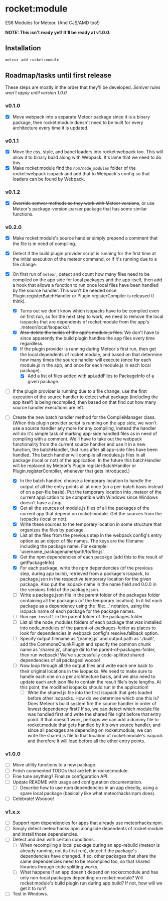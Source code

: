 rocket:module
=============

ES6 Modules for Meteor. (And CJS/AMD too!)

**NOTE: This isn't ready yet! It'll be ready at v1.0.0.**

Installation
------------

```sh
meteor add rocket:module
```

Roadmap/tasks until first release
---------------------------------

These steps are mostly in the order that they'll be developed. *Semver rules won't
apply until version 1.0.0.*

### v0.1.0
- [x] Move webpack into a separate Meteor package since it is a binary package,
      then rocket:module doesn't need to be built for every architecture every
      time it is updated.

### v0.1.1
- [x] Move the css, style, and babel loaders into rocket:webpack too. This will
      allow it to binary build along with Webpack. It's lame that we need to do
      this.
- [x] Make rocket:module find the `npm/node_modules` folder of the
      rocket:webpack isopack and add that to Webpack's config so that loaders can
      be found by Webpack.

### v0.1.2
- [x] ~~Override semver methods so they work with Meteor versions~~, or use Meteor's
      package-version-parser package that has some similar functions.

### v0.2.0
- [x] Make rocket:module's source handler simply prepend a comment that the
      file is in need of compiling.

- [x] Detect if the build plugin provider script is running for the first time
      at the initial execution of the meteor command, or if it's running due to a file
      change.

- [x] On first run of `meteor`, detect and count how many files need to be
      compiled on the app side for local packages and the app itself, then add a
      hook that allows a function to run once local files have been handled by the
      source handler. This won't be needed once Plugin.registerBatchHandler or Plugin.registerCompiler is
      released (I think).
  - [x] Turns out we don't know which isopacks have to be compiled even on
        first run, so for the next step to work, we need to remove the local isopacks
        that are dependents of rocket:module from the app's .meteor/local/isopacks/.
  - [x] ~~Also delete the builds of the app's module.js files.~~ We don't have
        to since apparently the build plugin handles the app files every time
        regardless.
  - [x] If the plugin provider is running during Meteor's first run, then get
        the local dependents of rocket:module, and based on that determine how many
        times the source handler will execute (once for each module.js in the app, and
        once for each module.js in each local package).
    - [x] Add a list of files added with api.addFiles to PackageInfo of a given package.

- [ ] If the plugin provider is running due to a file change, use the first execution of
      the source handler to detect what package (including the app itself) is being
      recompiled, then based on that find out how many source handler executions
      are left.

- [ ] Create the new batch handler method for the CompileManager class. (When
      this plugin provider script is running on the app side, we won't use a source
      handler any more for any compiling, instead the handler will do it's simple
      task of marking app-side handled files as in need of compiling with a comment.
      We'll have to take out the webpack functionality from the current source
      handler and use it in a new function, the batchHandler, that runs after all
      app-side files have been handled. The batch handler will compile all modules.js
      files in all package (local or not) of the application. In the future this
      batchHandler will be replaced by Meteor's Plugin.registerBatchHandler or
      Plugin.registerCompiler, whenever that gets introduced.)
  - [x] In the batch handler, choose a temporary location to handle the output
        of all the entry points all at once (on a per-batch basis instead of on a
        per-file basis). Put the temporary location into .meteor of the current
        application to be compatible with Windows since Windows doesn't have a /tmp.
  - [x] Get all the sources of module.js files of all the packages of the
        current app that depend on rocket:module. Get the sources from the isopacks
        (local or not).
  - [x] Write these sources to the temporary location in some structure that
        organizes the files by package.
  - [x] List all the files from the previous step in the webpack config's entry
        option as an object of file names. The keys are the filename including the
        package name. For example: 'username_packagename/path/to/file.js'.
  - [x] Get the npm dependencies of each pacakge (add this to the result of
        getPackageInfo)
  - [x] For each package, write the npm dependencies (of the previous step,
        during app build), retrieved from a package's isopack, to package.json in
        the respective temporary location for the given package. Also put the isopack
        name in the name field and 0.0.0 in the versions field of the package.json.
  - [ ] Write a package.json file in the parent folder of the packages folder
        containing all the packages (of the temporary location). In it list each
        package as a dependency using the 'file:...' notation, using the isopack name
        of each package for the package names.
  - [ ] Run `npm install` in the parent folder of the packages folder.
  - [ ] List all the node_modules folders of each package that was installed
        into node_modules of the parent-of-packages-folder as places to look for
        dependencies in webpack config's resolve.fallback option.
  - [ ] Specify output.filename as '[name].js' and output.path as './built',
        add the CommonsChunkPlugin and specify the common chunk name as
        'shared.js', change dir to the parent-of-packages-folder, then run webpack!
        We've successfully code-splitted shared dependencies of all packages! woooo!
  - [ ] Now loop through all the output files and write each one back to their
        original locations in the isopacks. We need to make sure to handle each one
        on a per architecture basis, and we also need to update each arch json file to
        contain the result file's byte lengths. At this point, the modified isopacks
        should run in the application!
    - [ ] Write the shared.js file into the first isopack that gets loaded
          before other isopacks. How do we determine which one this is? Does
          Meteor's build system fire the source handler in order of lowest dependency
          first? If so, we can detect which module file was handled first and write the
          shared file right before that entry point. If that doesn't work, perhaps we
          can add a dummy file to rocket:module that gets handled by it's own source
          handler, and since all packages are depending on rocket:module, we can write
          the shared.js file to that location of rocket:module's isopack and therefore
          it will load before all the other entry points.

### v1.0.0
- [ ] Move utility functions to a new package.
- [ ] Finish commented TODOs that are left in rocket:module.
- [ ] Fine tune anything? Finalize configuration API.
- [ ] Update README with usage and configuration documentation.
  - [ ] Describe how to use npm dependencies in an app directly, using a spare
        local package (basically like what meteorhacks:npm does).
- [ ] Celebrate! Wooooo!

### v1.x.x
- [ ] Support npm dependencies for apps that already use meteorhacks:npm.
 - [ ] Simply detect meteorhacks:npm alongside dependents of rocket:module and
       install those dependencies.
- [ ] Detect and deal with certain conditions.
  - [ ] When recompiling a local package during an app-rebuild (meteor is already
        running, not its first run), detect if the package's dependencies have
        changed. If so, other packages that share the same dependencies need to be
        recompiled too, so that shared libraries through code splitting works.
  - [ ] What happens if an app doesn't depend on rocket:module and has only
        non-local packages depending on rocket:module? Will rocket:module's build
        plugin run during app build? If not, how will we get it to run?
- [ ] Test in Windows.

